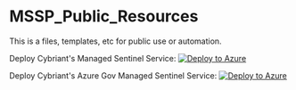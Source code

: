 # MSSP_Public_Resources
This is a files, templates, etc for public use or automation.

Deploy Cybriant's Managed Sentinel Service:  [![Deploy to Azure](https://aka.ms/deploytoazurebutton)](https://portal.azure.com/#create/Microsoft.Template/uri/https%3A%2F%2Fraw.githubusercontent.com%2Fcybriant%2FMSSP_Public_Resources%2Fmaster%2FCybriant_MSSentinel_Delegations.json)

Deploy Cybriant's Azure Gov Managed Sentinel Service:  [![Deploy to Azure](https://aka.ms/deploytoazurebutton)](https://portal.azure.us/#create/Microsoft.Template/uri/https%3A%2F%2Fraw.githubusercontent.com%2Fcybriant%2FMSSP_Public_Resources%2Fmaster%2FGOV_Cybriant_MSSentinel_Delegations.json)
